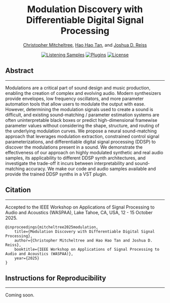 <div align="center">
<h1>Modulation Discovery with Differentiable Digital Signal Processing</h1>
<p>
    <a href="https://christhetr.ee/" target=”_blank”>Christopher Mitcheltree</a>,
    <a href="https://gudgud96.github.io/about/" target=”_blank”>Hao Hao Tan</a>, and
    <a href="https://www.eecs.qmul.ac.uk/~josh/" target=”_blank”>Joshua D. Reiss</a>
</p>

[//]: # ([![arXiv]&#40;https://img.shields.io/badge/arXiv-2404.07970-b31b1b.svg&#41;]&#40;https://arxiv.org/abs/2404.07970&#41;)
[![Listening Samples](https://img.shields.io/badge/%F0%9F%94%8A%F0%9F%8E%B6-Listening_Samples-blue)](https://christhetree.github.io/mod_discovery/)
[![Plugins](https://img.shields.io/badge/neutone-Plugins-blue)](https://christhetree.github.io/mod_discovery/index.html#plugins)
[![License](https://img.shields.io/badge/License-MPL%202.0-orange)](https://www.mozilla.org/en-US/MPL/2.0/FAQ/)
</div>

<h2>Abstract</h2>
<hr>
<p>
Modulations are a critical part of sound design and music production, enabling the creation of complex and evolving audio.
Modern synthesizers provide envelopes, low frequency oscillators, and more parameter automation tools that allow users to modulate the output with ease.
However, determining the modulation signals used to create a sound is difficult, and existing sound-matching / parameter estimation systems are often uninterpretable black boxes or predict high-dimensional framewise parameter values without considering the shape, structure, and routing of the underlying modulation curves.
We propose a neural sound-matching approach that leverages modulation extraction, constrained control signal parameterizations, and differentiable digital signal processing (DDSP) to discover the modulations present in a sound.
We demonstrate the effectiveness of our approach on highly modulated synthetic and real audio samples, its applicability to different DDSP synth architectures, and investigate the trade-off it incurs between interpretability and sound-matching accuracy.
We make our code and audio samples available and provide the trained DDSP synths in a VST plugin.
</p>

<h2>Citation</h2>
<hr>
Accepted to the IEEE Workshop on Applications of Signal Processing to Audio and Acoustics (WASPAA), Lake Tahoe, CA, USA, 12 - 15 October 2025.

<pre><code>@inproceedings{mitcheltree2025modulation,
    title={Modulation Discovery with Differentiable Digital Signal Processing},
    author={Christopher Mitcheltree and Hao Hao Tan and Joshua D. Reiss},
    booktitle={IEEE Workshop on Applications of Signal Processing to Audio and Acoustics (WASPAA)},
    year={2025}
}
</code></pre>

<h2>Instructions for Reproducibility</h2>
<hr>

Coming soon.

[//]: # ()
[//]: # (<ol>)

[//]: # (    <li>Clone this repository and open its directory.</li>)

[//]: # (    <li>Initialize and update the submodules &#40;<code>git submodule update --init --recursive</code>&#41;.</li>)

[//]: # (    <li>)

[//]: # (    Install the requirements using <br><code>conda env create --file=conda_env_cpu.yml</code> or <br>)

[//]: # (    <code>conda env create --file=conda_env.yml</code><br> for GPU acceleration.<br>)

[//]: # (    <code>requirements_pipchill.txt</code> and <code>requirements_all.txt</code> are also provided as references, but are not needed when using the <code>conda_env.yml</code> files.)

[//]: # (    </li>)

[//]: # (    <li>The source code can be explored in the <code>acid_ddsp/</code> directory.</li>)

[//]: # (    <li>All models from the paper can be found in the <code>models/</code> directory.</li>)

[//]: # (    <li>All eval results from the paper can be found in the <code>eval/</code> directory.</li>)

[//]: # (    <li>All <a href="https://neutone.ai" target=”_blank”>Neutone</a> files for running the models and the acid synth implementations as a VST in a DAW can be found in the <code>neutone/</code> directory.</li>)

[//]: # (    <li>Create an out directory &#40;<code>mkdir out</code>&#41;.</li>)

[//]: # (    <li>)

[//]: # (    All models can be evaluated by modifying and running <code>scripts/test.py</code>.<br>)

[//]: # (    Make sure your <code>PYTHONPATH</code> has been set correctly by running a command like<br>)

[//]: # (    <code>export PYTHONPATH=$PYTHONPATH:BASE_DIR/acid_ddsp/</code>,<br>)

[//]: # (    <code>export PYTHONPATH=$PYTHONPATH:BASE_DIR/torchlpc/</code>, and<br>)

[//]: # (    <code>export PYTHONPATH=$PYTHONPATH:BASE_DIR/fadtk/</code>.)

[//]: # (    </li>)

[//]: # (    <li>)

[//]: # (    CPU benchmark values can be obtained by running <code>scripts/benchmark.py</code>.<br>)

[//]: # (    These will vary depending on your computer.)

[//]: # (    </li>)

[//]: # (    <li>)

[//]: # (    &#40;Optional&#41; All models can be trained by modifying <code>configs/abstract_303/train.yml</code> and running <code>scripts/train.py</code>.<br>)

[//]: # (    Before training, <code>scripts/preprocess_data.py</code> should be run to create the dataset. )

[//]: # (    </li>)

[//]: # (    <li>)

[//]: # (    &#40;Optional&#41; Custom <a href="https://neutone.ai" target=”_blank”>Neutone</a> models can be exported by modifying and running <code>scripts/export_neutone_models.py</code> or <code>scripts/export_neutone_synth.py</code>.)

[//]: # (    </li>)

[//]: # (    <li>)

[//]: # (    The source code is currently not documented, but don't hesitate to open an issue if you have any questions or comments.)

[//]: # (    </li>)

[//]: # (</ol>)
